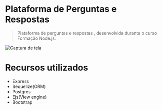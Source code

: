 # Plataforma de Perguntas e Respostas
> Plataforma de perguntas e respostas , desenvolvida durante o curso Formação Node.js.

![Captura de tela](http://g.recordit.co/Qj8pksMjtD.gif)

# Recursos utilizados
- Express
- Sequelize(ORM)
- Postgres
- Ejs(View engine)
- Bootstrap
